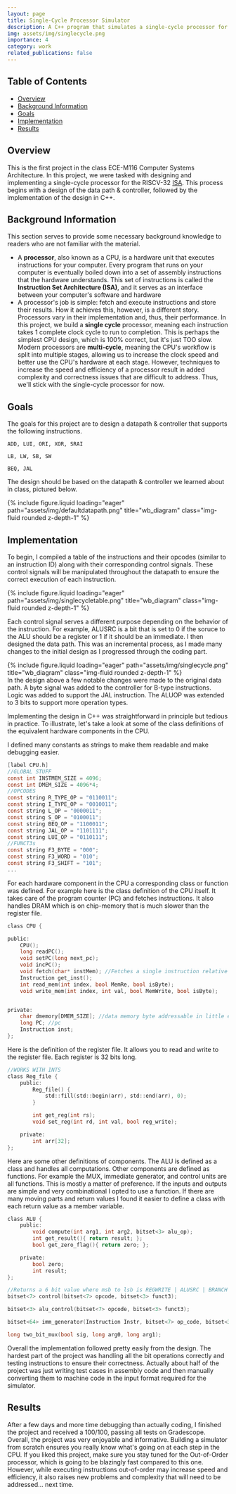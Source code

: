 ```yaml
---
layout: page
title: Single-Cycle Processor Simulator
description: A C++ program that simulates a single-cycle processor for the RISC-V32 ISA
img: assets/img/singlecycle.png
importance: 4
category: work
related_publications: false
---
```

## Table of Contents
- [Overview](#overview)
- [Background Information](#background-information)
- [Goals](#goals)
- [Implementation](#implementation)
- [Results](#results)

## Overview
This is the first project in the class ECE-M116 Computer Systems Architecture. In this project, we were tasked with designing and implementing a single-cycle processor for the RISCV-32 [ISA](#background-information). This process begins with a design of the data path & controller, followed by the implementation of the design in C++. 

## Background Information
This section serves to provide some necessary background knowledge to readers who are not familiar with the material. 
- A **processor**, also known as a CPU, is a hardware unit that executes instructions for your computer. Every program that runs on your computer is eventually boiled down into a set of assembly instructions that the hardware understands. This set of instructions is called the **Instruction Set Architecture (ISA)**, and it serves as an interface between your computer's software and hardware
- A processor's job is simple: fetch and execute instructions and store their results. How it achieves this, however, is a different story. Processors vary in their implementation and, thus, their performance. In this project, we build a **single cycle** processor, meaning each instruction takes 1 complete clock cycle to run to completion. This is perhaps the simplest CPU design, which is 100% correct, but it's just TOO slow. Modern processors are **multi-cycle**, meaning the CPU's workflow is split into multiple stages, allowing us to increase the clock speed and better use the CPU's hardware at each stage. However, techniques to increase the speed and efficiency of a processor result in added complexity and correctness issues that are difficult to address. Thus, we'll stick with the single-cycle processor for now. 


## Goals
The goals for this project are to design a datapath & controller that supports the following instructions.
```
ADD, LUI, ORI, XOR, SRAI

LB, LW, SB, SW

BEQ, JAL
```
The design should be based on the datapath & controller we learned about in class, pictured below.

<div class="row">
    <div class="col-sm mt-3 mt-md-0">
        {% include figure.liquid loading="eager" path="assets/img/defaultdatapath.png" title="wb_diagram" class="img-fluid rounded z-depth-1" %}
    </div>
</div>


## Implementation
To begin, I compiled a table of the instructions and their opcodes (similar to an instruction ID) along with their corresponding control signals. These control signals will be manipulated throughout the datapath to ensure the correct execution of each instruction.

<div class="row">
    <div class="col-sm mt-3 mt-md-0">
        {% include figure.liquid loading="eager" path="assets/img/singlecycletable.png" title="wb_diagram" class="img-fluid rounded z-depth-1" %}
    </div>
</div>


Each control signal serves a different purpose depending on the behavior of the instruction. For example, ALUSRC is a bit that is set to 0 if the soruce to the ALU should be a register or 1 if it should be an immediate. I then designed the data path. This was an incremental process, as I made many changes to the initial design as I progressed through the coding part.

<div class="row">
    <div class="col-sm mt-3 mt-md-0">
        {% include figure.liquid loading="eager" path="assets/img/singlecycle.png" title="wb_diagram" class="img-fluid rounded z-depth-1" %}
    </div>
</div>
<div class="caption">
    In the design above a few notable changes were made to the original data path. A byte signal was added to the controller for B-type instructions. Logic was added to support the JAL instruction. The ALUOP was extended to 3 bits to support more operation types.
</div>

Implementing the design in C++ was straightforward in principle but tedious in practice. To illustrate, let's take a look at some of the class definitions of the equivalent hardware components in the CPU.

I defined many constants as strings to make them readable and make debugging easier.
```C
[label CPU.h]
//GLOBAL STUFF
const int INSTMEM_SIZE = 4096;
const int DMEM_SIZE = 4096*4;
//OPCODES
const string R_TYPE_OP = "0110011";
const string I_TYPE_OP = "0010011";
const string L_OP = "0000011";
const string S_OP = "0100011";
const string BEQ_OP = "1100011";
const string JAL_OP = "1101111";
const string LUI_OP = "0110111";
//FUNCT3s
const string F3_BYTE = "000";
const string F3_WORD = "010";
const string F3_SHIFT = "101";
...
```

For each hardware component in the CPU a corresponding class or function was defined. For example here is the class definition of the CPU itself. It takes care of the program counter (PC) and fetches instructions. It also handles DRAM which is on chip-memory that is much slower than the register file.

```C
class CPU {

public:
    CPU();
    long readPC();
    void setPC(long next_pc);
    void incPC();
    void fetch(char* instMem); //Fetches a single instruction relative to PC
    Instruction get_inst();
    int read_mem(int index, bool MemRe, bool isByte);
    void write_mem(int index, int val, bool MemWrite, bool isByte);


private:
    char dmemory[DMEM_SIZE]; //data memory byte addressable in little endian fashion;
    long PC; //pc
    Instruction inst;
};
```
Here is the definition of the register file. It allows you to read and write to the register file. Each register is 32 bits long.

```C
//WORKS WITH INTS
class Reg_file {
    public:
        Reg_file() {
            std::fill(std::begin(arr), std::end(arr), 0);
        }

        int get_reg(int rs);
        void set_reg(int rd, int val, bool reg_write);

    private:
        int arr[32];
};
```
Here are some other definitions of components. The ALU is defined as a class and handles all computations. Other components are defined as functions. For example the MUX, immediate generator, and control units are all functions. This is mostly a matter of preference. If the inputs and outputs are simple and very combinational I opted to use a function. If there are many moving parts and return values I found it easier to define a class with each return value as a member variable.
```C
class ALU {
    public:
        void compute(int arg1, int arg2, bitset<3> alu_op);
        int get_result(){ return result; };
        bool get_zero_flag(){ return zero; };

    private:
        bool zero;
        int result;
};

//Returns a 6 bit value where msb to lsb is REGWRITE | ALUSRC | BRANCH | MEMRE | MEMWR | MEMREG
bitset<7> control(bitset<7> opcode, bitset<3> funct3);

bitset<3> alu_control(bitset<7> opcode, bitset<3> funct3);

bitset<64> imm_generator(Instruction Instr, bitset<7> op_code, bitset<3> funct3);

long two_bit_mux(bool sig, long arg0, long arg1);
```
Overall the implementation followed pretty easily from the design. The hardest part of the project was handling all the bit operations correctly and testing instructions to ensure their correctness. Actually about half of the project was just writing test cases in assembly code and then manually converting them to machine code in the input format required for the simulator.

## Results
After a few days and more time debugging than actually coding, I finished the project and received a 100/100, passing all tests on Gradescope. Overall, the project was very enjoyable and informative. Building a simulator from scratch ensures you really know what's going on at each step in the CPU. If you liked this project, make sure you stay tuned for the Out-of-Order processor, which is going to be blazingly fast compared to this one. However, while executing instructions out-of-order may increase speed and efficiency, it also raises new problems and complexity that will need to be addressed... next time.